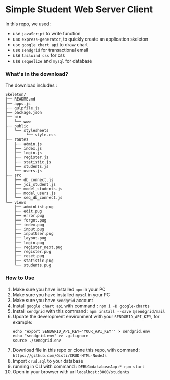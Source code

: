 # Simple Student Web Server Client 

In this repo, we used: 

* use `javaScript` to write function 
* use `express-generator`, to quickly create an application skeleton
* use `google chart api` to draw chart
* use `sendgrid` for transactional email
* use `tailwind css` for css
* use `sequelize` and `mysql` for database

### What's in the download?
The download includes :
```
Skeleton/
├── README.md
├── apps.js
├── gulpfile.js
├── package.json
├── bin
│   └── www
├── public
│   └── stylesheets
│        └── style.css
├── routes
│   ├── admin.js
│   ├── index.js
│   ├── login.js
│   ├── register.js
│   ├── statistic.js
│   ├── students.js
│   └── users.js
├── src
│   ├── db_connect.js
│   ├── joi_student.js
│   ├── model_students.js
│   ├── model_users.js
│   └── seq_db_connect.js
└── views
    ├── adminList.pug
    ├── edit.pug
    ├── error.pug
    ├── forgot.pug
    ├── index.pug
    ├── input.pug
    ├── inputUser.pug
    ├── layout.pug
    ├── login.pug 
    ├── register_next.pug
    ├── register.pug
    ├── reset.pug
    ├── statistic.pug
    └── students.pug
```
### How to Use
1. Make sure you have installed `npm` in your PC
2. Make sure you have installed `mysql` in your PC
3. Make sure you have `sendgrid` account
4. Install `google chart api` with command :
    `npm i -D google-charts`
5. Install `sendgrid` with this command :
    `npm install --save @sendgrid/mail`
6. Update the development environment with your `SENDGRID_API_KEY`, for example:
    ```
    echo "export SENDGRID_API_KEY='YOUR_API_KEY'" > sendgrid.env
   echo "sendgrid.env" >> .gitignore
   source ./sendgrid.env
   ```
7. Download file in this repo or clone this repo, with command :
    `https://github.com/Qisti/CRUD-HTML-NodeJs`
8. Import `crud.sql` to your database 
9. running in CLI with command :
    `DEBUG=databaseApp:* npm start`
10. Open in your browser with url `localhost:3000/students`